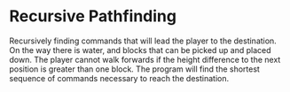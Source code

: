 # Recursive Pathfinding
Recursively finding commands that will lead the player to the destination.
On the way there is water, and blocks that can be picked up and placed down. The player cannot walk forwards if the height difference to the next position is greater than one block.
The program will find the shortest sequence of commands necessary to reach the destination.
